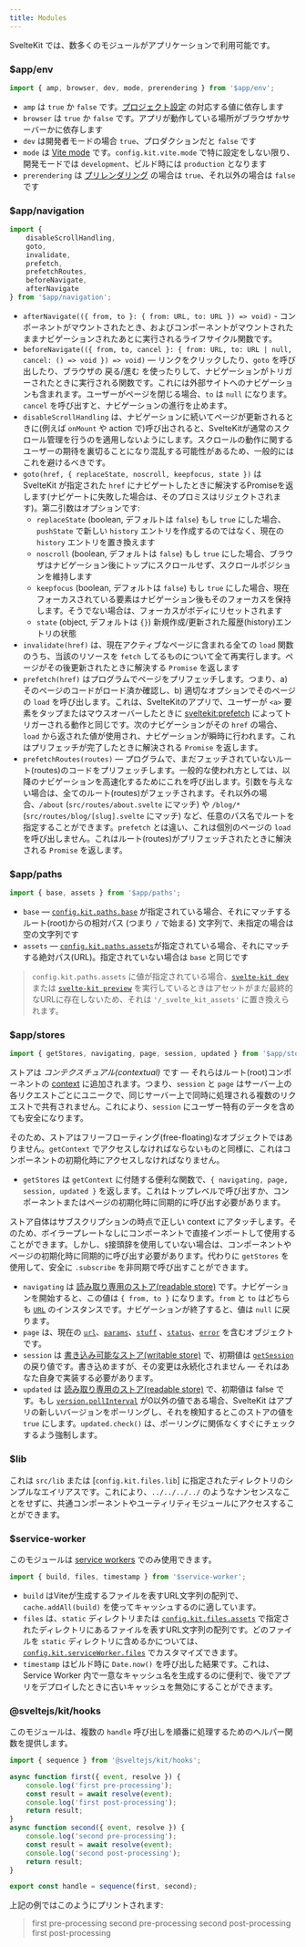 ```yaml
---
title: Modules
---
```


SvelteKit では、数多くのモジュールがアプリケーションで利用可能です。

### $app/env

```js
import { amp, browser, dev, mode, prerendering } from '$app/env';
```

- `amp` は `true` か `false` です。[プロジェクト設定](/docs/configuration) の対応する値に依存します
- `browser` は `true` か `false` です。アプリが動作している場所がブラウザかサーバーかに依存します
- `dev` は開発者モードの場合 `true`、プロダクションだと `false` です
- `mode` は [Vite mode](https://ja.vitejs.dev/guide/env-and-mode.html#modes) です。`config.kit.vite.mode` で特に設定をしない限り、開発モードでは `development`、ビルド時には `production` となります
- `prerendering` は [プリレンダリング](/docs/page-options#prerender) の場合は `true`、それ以外の場合は `false` です

### $app/navigation

```js
import {
	disableScrollHandling,
	goto,
	invalidate,
	prefetch,
	prefetchRoutes,
	beforeNavigate,
	afterNavigate
} from '$app/navigation';
```

- `afterNavigate(({ from, to }: { from: URL, to: URL }) => void)` - コンポーネントがマウントされたとき、およびコンポーネントがマウントされたままナビゲーションされたあとに実行されるライフサイクル関数です。
- `beforeNavigate(({ from, to, cancel }: { from: URL, to: URL | null, cancel: () => void }) => void)` — リンクをクリックしたり、`goto` を呼び出したり、ブラウザの 戻る/進む を使ったりして、ナビゲーションがトリガーされたときに実行される関数です。これには外部サイトへのナビゲーションも含まれます。ユーザーがページを閉じる場合、`to` は `null` になります。`cancel` を呼び出すと、ナビゲーションの進行を止めます。
- `disableScrollHandling` は、ナビゲーションに続いてページが更新されるときに(例えば `onMount` や action で)呼び出されると、SvelteKitが通常のスクロール管理を行うのを適用しないようにします。スクロールの動作に関するユーザーの期待を裏切ることになり混乱する可能性があるため、一般的にはこれを避けるべきです。
- `goto(href, { replaceState, noscroll, keepfocus, state })` は SvelteKit が指定された `href` にナビゲートしたときに解決するPromiseを返します(ナビゲートに失敗した場合は、そのプロミスはリジェクトされます)。第二引数はオプションです:
  - `replaceState` (boolean, デフォルトは `false`) もし `true` にした場合、`pushState` で新しい `history` エントリを作成するのではなく、現在の `history` エントリを置き換えます
  - `noscroll` (boolean, デフォルトは `false`) もし `true` にした場合、ブラウザはナビゲーション後にトップにスクロールせず、スクロールポジションを維持します
  - `keepfocus` (boolean, デフォルトは `false`) もし `true` にした場合、現在フォーカスされている要素はナビゲーション後もそのフォーカスを保持します。そうでない場合は、フォーカスがボディにリセットされます
  - `state` (object, デフォルトは `{}`) 新規作成/更新された履歴(history)エントリの状態
- `invalidate(href)` は、現在アクティブなページに含まれる全ての `load` 関数のうち、当該のリソースを `fetch` してるものについて全て再実行します。ページがその後更新されたときに解決する `Promise` を返します
- `prefetch(href)` はプログラムでページをプリフェッチします。つまり、a) そのページのコードがロード済か確認し、b) 適切なオプションでそのページの `load` を呼び出します。これは、SvelteKitのアプリで、ユーザーが `<a>` 要素をタップまたはマウスオーバーしたときに [sveltekit:prefetch](/docs/a-options#sveltekit-prefetch) によってトリガーされる動作と同じです。次のナビゲーションがその `href` の場合、`load` から返された値が使用され、ナビゲーションが瞬時に行われます。これはプリフェッチが完了したときに解決される `Promise` を返します。
- `prefetchRoutes(routes)` — プログラムで、まだフェッチされていないルート(routes)のコードをプリフェッチします。一般的な使われ方としては、以降のナビゲーションを高速化するためにこれを呼び出します。引数を与えない場合は、全てのルート(routes)がフェッチされます。それ以外の場合、`/about` (`src/routes/about.svelte` にマッチ) や `/blog/*` (`src/routes/blog/[slug].svelte` にマッチ) など、任意のパス名でルートを指定することができます。`prefetch` とは違い、これは個別のページの `load` を呼び出しません。これはルート(routes)がプリフェッチされたときに解決される `Promise` を返します。

### $app/paths

```js
import { base, assets } from '$app/paths';
```

- `base` — [`config.kit.paths.base`](/docs/configuration#paths) が指定されている場合、それにマッチするルート(root)からの相対パス (つまり `/` で始まる) 文字列で、未指定の場合は空の文字列です
- `assets` — [`config.kit.paths.assets`](/docs/configuration#paths)が指定されている場合、それにマッチする絶対パス(URL)。指定されていない場合は `base` と同じです

> `config.kit.paths.assets` に値が指定されている場合、[`svelte-kit dev`](/docs/cli#svelte-kit-dev) または [`svelte-kit preview`](/docs/cli#svelte-kit-preview) を実行しているときはアセットがまだ最終的なURLに存在しないため、それは `'/_svelte_kit_assets'` に置き換えられます。

### $app/stores

```js
import { getStores, navigating, page, session, updated } from '$app/stores';
```

ストアは _コンテクスチュアル(contextual)_ です — それらはルート(root)コンポーネントの [context](https://svelte.jp/tutorial/context-api) に追加されます。つまり、`session` と `page` はサーバー上の各リクエストごとにユニークで、同じサーバー上で同時に処理される複数のリクエストで共有されません。これにより、`session` にユーザー特有のデータを含めても安全になります。

そのため、ストアはフリーフローティング(free-floating)なオブジェクトではありません。`getContext` でアクセスしなければならないものと同様に、これはコンポーネントの初期化時にアクセスしなければなりません。

- `getStores` は `getContext` に付随する便利な関数で、`{ navigating, page, session, updated }` を返します。これはトップレベルで呼び出すか、コンポーネントまたはページの初期化時に同期的に呼び出す必要があります。

ストア自体はサブスクリプションの時点で正しい context にアタッチします。そのため、ボイラープレートなしにコンポーネントで直接インポートして使用することができます。しかし、`$`接頭辞を使用していない場合は、コンポーネントやページの初期化時に同期的に呼び出す必要があります。代わりに `getStores` を使用して、安全に `.subscribe` を非同期で呼び出すことができます。

- `navigating` は [読み取り専用のストア(readable store)](https://svelte.jp/tutorial/readable-stores) です。ナビゲーションを開始すると、この値は `{ from, to }` になります。`from` と `to` はどちらも [`URL`](https://developer.mozilla.org/ja/docs/Web/API/URL) のインスタンスです。ナビゲーションが終了すると、値は `null` に戻ります。
- `page` は、現在の [`url`](https://developer.mozilla.org/ja/docs/Web/API/URL)、[`params`](/docs/loading#input-params)、[`stuff`](/docs/loading#output-stuff) 、[`status`](/docs/loading#output-status)、[`error`](/docs/loading#output-error) を含むオブジェクトです。
- `session` は [書き込み可能なストア(writable store)](https://svelte.jp/tutorial/writable-stores) で、初期値は [`getSession`](/docs/hooks#getsession) の戻り値です。書き込めますが、その変更は永続化されません — それはあなた自身で実装する必要があります。
- `updated` は [読み取り専用のストア(readable store)](https://svelte.jp/tutorial/readable-stores) で、初期値は false です。もし [`version.pollInterval`](/docs/configuration#version) が0以外の値である場合、SvelteKit はアプリの新しいバージョンをポーリングし、それを検知するとこのストアの値を `true` にします。`updated.check()` は、ポーリングに関係なくすぐにチェックするよう強制します。

### $lib

これは `src/lib` または [`config.kit.files.lib`] に指定されたディレクトリのシンプルなエイリアスです。これにより、`../../../../` のようなナンセンスなことをせずに、共通コンポーネントやユーティリティモジュールにアクセスすることができます。

### $service-worker

このモジュールは [service workers](/docs/service-workers) でのみ使用できます。

```js
import { build, files, timestamp } from '$service-worker';
```

- `build` はViteが生成するファイルを表すURL文字列の配列で、`cache.addAll(build)` を使ってキャッシュするのに適しています。
- `files` は、`static` ディレクトリまたは [`config.kit.files.assets`](/docs/configuration) で指定されたディレクトリにあるファイルを表すURL文字列の配列です。どのファイルを `static` ディレクトリに含めるかについては、[`config.kit.serviceWorker.files`](/docs/configuration) でカスタマイズできます。
- `timestamp` はビルド時に `Date.now()` を呼び出した結果です。これは、Service Worker 内で一意なキャッシュ名を生成するのに便利で、後でアプリをデプロイしたときに古いキャッシュを無効にすることができます。

### @sveltejs/kit/hooks

このモジュールは、複数の `handle` 呼び出しを順番に処理するためのヘルパー関数を提供します。

```js
import { sequence } from '@sveltejs/kit/hooks';

async function first({ event, resolve }) {
	console.log('first pre-processing');
	const result = await resolve(event);
	console.log('first post-processing');
	return result;
}
async function second({ event, resolve }) {
	console.log('second pre-processing');
	const result = await resolve(event);
	console.log('second post-processing');
	return result;
}

export const handle = sequence(first, second);
```

上記の例ではこのようにプリントされます:
>first pre-processing
>second pre-processing
>second post-processing
>first post-processing
